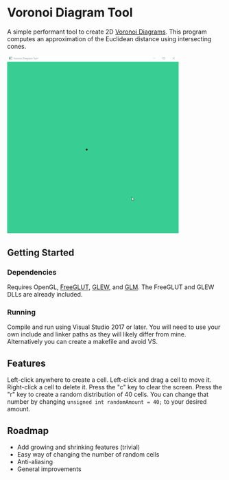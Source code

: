 # Voronoi Diagram Tool

A simple performant tool to create 2D [Voronoi Diagrams](https://en.wikipedia.org/wiki/Voronoi_diagram). This program computes an approximation of the Euclidean distance using intersecting cones.

<img src="/images/animation.gif" alt="Animation" width="400">

## Getting Started
### Dependencies
Requires OpenGL, [FreeGLUT](http://freeglut.sourceforge.net/), [GLEW](http://glew.sourceforge.net/), and [GLM](https://glm.g-truc.net/0.9.9/index.html). The FreeGLUT and GLEW DLLs are already included.

### Running
Compile and run using Visual Studio 2017 or later.  You will need to use your own include and linker paths as they will likely differ from mine. Alternatively you can create a makefile and avoid VS.

## Features

Left-click anywhere to create a cell. Left-click and drag a cell to move it. Right-click a cell to delete it. Press the "c" key to clear the screen. Press the "r" key to create a random distribution of 40 cells. You can change that number by changing ```unsigned int randomAmount = 40;``` to your desired amount.

## Roadmap
- Add growing and shrinking features (trivial)
- Easy way of changing the number of random cells
- Anti-aliasing
- General improvements
